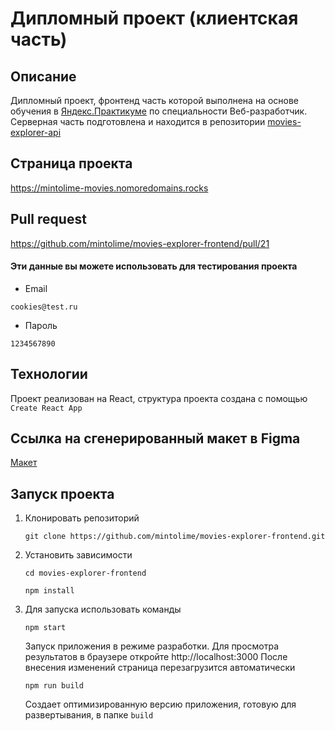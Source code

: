 # Дипломный проект (клиентская часть)

## Описание

Дипломный проект, фронтенд часть которой выполнена на основе обучения в  [Яндекс.Практикуме](https://praktikum.yandex.ru/)
по специальности Веб-разработчик. Серверная часть подготовлена и  находится в репозитории
[movies-explorer-api](https://github.com/mintolime/movies-explorer-api)


## Страница проекта

https://mintolime-movies.nomoredomains.rocks

## Pull request 
https://github.com/mintolime/movies-explorer-frontend/pull/21

#### Эти данные вы можете использовать для тестирования проекта 
- Email
  
`cookies@test.ru`
- Пароль
  
 `1234567890`

## Технологии

Проект реализован на React, структура проекта создана с помощью `Create React App`

## Ссылка на сгенерированный макет в Figma

[Макет](https://www.figma.com/file/RzujfR5OP0p30b1TbY7hQY/Diploma-(lending)?type=design&node-id=932-3806&t=962AQKiQORpfw4L9-0)

## Запуск проекта

1. Клонировать репозиторий

    `git clone https://github.com/mintolime/movies-explorer-frontend.git`

2. Установить зависимости

    `cd movies-explorer-frontend`

    `npm install`

3. Для запуска использовать команды

    `npm start`

    Запуск приложения в режиме разработки.
    Для просмотра результатов в браузере откройте http://localhost:3000
    После внесения изменений страница перезагрузится автоматически

    `npm run build`

    Создает оптимизированную версию приложения, готовую для развертывания, в папке `build`

